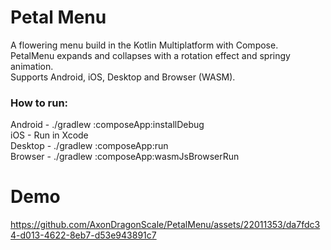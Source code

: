 # Petal Menu
A flowering menu build in the Kotlin Multiplatform with Compose. <br/>
PetalMenu expands and collapses with a rotation effect and springy animation. <br/>
Supports Android, iOS, Desktop and Browser (WASM). <br/>

### How to run: <br/>
Android - ./gradlew :composeApp:installDebug <br/>
iOS - Run in Xcode <br/>
Desktop - ./gradlew :composeApp:run <br/>
Browser - ./gradlew :composeApp:wasmJsBrowserRun <br/>

# Demo

https://github.com/AxonDragonScale/PetalMenu/assets/22011353/da7fdc34-d013-4622-8eb7-d53e943891c7



